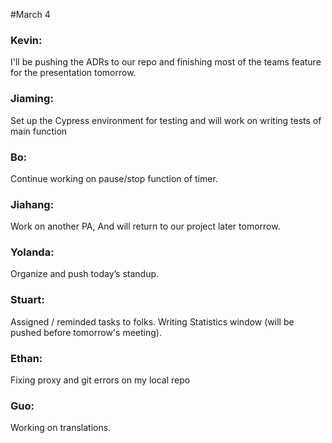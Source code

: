 #March 4

### Kevin:
I'll be pushing the ADRs to our repo and finishing most of the teams feature for the presentation tomorrow.

### Jiaming:
Set up the Cypress environment for testing and will work on writing tests of main function

### Bo:
Continue working on pause/stop function of timer.

### Jiahang:
Work on another PA, And will return to our project later tomorrow.

### Yolanda:
Organize and push today’s standup.

### Stuart:
Assigned / reminded tasks to folks. Writing Statistics window (will be pushed before tomorrow's meeting).

### Ethan:
Fixing proxy and git errors on my local repo

### Guo:
Working on translations.